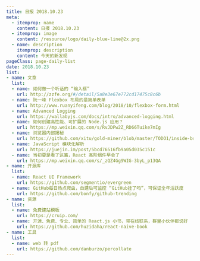 ```yaml
---
title: 日报 2018.10.23
meta:
  - itemprop: name
    content: 日报 2018.10.23
  - itemprop: image
    content: /resource/logo/daily-blue-line@2x.png
  - name: description
    itemprop: description
    content: 今天的新发现
pageClass: page-daily-list
date: 2018.10.23
list:
- name: 文章
  list:
  - name: 如何做一个听话的 “输入框”
    url: http://zzfe.org/#/detail/5a8e3e67e772cd17475c8c6b
  - name: 阮一峰 Flexbox 布局的最简单表单
    url: http://www.ruanyifeng.com/blog/2018/10/flexbox-form.html
  - name: Advanced Logging
    url: https://wallabyjs.com/docs/intro/advanced-logging.html
  - name: 如何创建高性能、可扩展的 Node.js 应用？
    url: https://mp.weixin.qq.com/s/RvJDPw2Z_RD66Tuike7mIg
  - name: 浏览器内部揭秘
    url: https://github.com/xitu/gold-miner/blob/master/TODO1/inside-browser-part4.md
  - name: JavaScript 模块化解析
    url: https://juejin.im/post/5bcd76516fb9a05d035c151c
  - name: 当初要是看了这篇，React 高阶组件早会了
    url: https://mp.weixin.qq.com/s/_zQZ4Gg9WIG-3byL_p13QA
- name: 开源库
  list:
  - name: React UI Framework
    url: https://github.com/segmentio/evergreen
  - name: GitHub每日热点爬虫，自建后可监控 “GitHub挂了吗”，可保证全年活跃度
    url: https://github.com/bonfy/github-trending
- name: 资源
  list: 
  - name: 免费建站模板
    url: https://cruip.com/
  - name: 开源、免费、专业、简单的 React.js 小书，带在线联系，群里小伙伴都说好
    url: https://github.com/huzidaha/react-naive-book
- name: 工具
  list:
  - name: web 转 pdf
    url: https://github.com/danburzo/percollate
---
```


<daily-list v-bind="$page.frontmatter"/>
